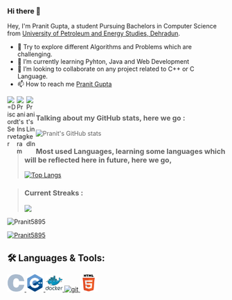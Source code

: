 ### Hi there 👋

Hey, I'm Pranit Gupta, a student Pursuing Bachelors in Computer Science from [University of Petroleum and Energy Studies, Dehradun](https://www.upes.ac.in/).<br>

- 🔭 Try to explore different Algorithms and Problems which are challenging. 
- 🌱 I’m currently learning Pyhton, Java and Web Development 
- 👯 I’m looking to collaborate on any project related to C++ or C Language. 
- 📫 How to reach me [Pranit Gupta](https://www.linkedin.com/in/pranit-gupta-803233190/)<br>
<a href="https://discord.gg/jWK7Vnk%22%3E">
  <img align="left" alt="=Discord Server" width="22px" src="https://cdn.jsdelivr.net/npm/simple-icons@v3/icons/discord.svg" />
</a>
<a href="https://www.instagram.com/pranit0401/%22%3E">
  <img align="left" alt="Pranit's Instagram" width="22px" src="https://cdn.jsdelivr.net/npm/simple-icons@v3/icons/instagram.svg" />
</a>
<a href="https://www.linkedin.com/in/pranit-gupta-803233190/%22%3E">
  <img align="left" alt="Pranit's LinkedIn" width="22px" src="https://cdn.jsdelivr.net/npm/simple-icons@v3/icons/linkedin.svg" />
</a><br>

><h3 align="left">Talking about my GitHub stats, here we go : </h3>
>
>![Pranit's GitHub stats](https://github-readme-stats.vercel.app/api?username=Pranit5895&theme=midnight-purple&show_icons=true) 

><h3 align="left">Most used Languages, learning some languages which will be reflected here in future, here we go, </h3>
>
>[![Top Langs](https://github-readme-stats.vercel.app/api/top-langs/?username=Pranit5895&theme=midnight-purple&layout=compact)](https://github.com/Pranit5895/github-readme-stats)

><h3 align="left">Current Streaks : </h3>
>
><p><img align="center" src="https://github-readme-streak-stats.herokuapp.com/?user=Pranit5895&theme=midnight-purple" /></p>


<p align="left"> <img src="https://komarev.com/ghpvc/?username=Pranit5895&label=Profile%20views&color=0e75b6&style=flat" alt="Pranit5895" /> </p>
<p align="left"> <a href="https://github.com/ryo-ma/github-profile-trophy"><img src="https://github-profile-trophy.vercel.app/?username=Pranit5895" alt="Pranit5895" /></a> </p>


## 🛠️ **Languages & Tools:**

<p align="left"> <a href="https://www.cprogramming.com/" target="_blank"> <img src="https://raw.githubusercontent.com/devicons/devicon/master/icons/c/c-original.svg" alt="c" width="40" height="40"/> </a>  <a href="https://www.w3schools.com/cpp/" target="_blank"> <img src="https://raw.githubusercontent.com/devicons/devicon/master/icons/cplusplus/cplusplus-original.svg" alt="cplusplus" width="40" height="40"/> </a> <a href="https://www.docker.com/" target="_blank"> <img src="https://raw.githubusercontent.com/devicons/devicon/master/icons/docker/docker-original-wordmark.svg" alt="docker" width="40" height="40"/> </a> <a href="https://git-scm.com/" target="_blank"> <img src="https://www.vectorlogo.zone/logos/git-scm/git-scm-icon.svg" alt="git" width="40" height="40"/> </a> <a href="https://www.w3.org/html/" target="_blank"> <img src="https://raw.githubusercontent.com/devicons/devicon/master/icons/html5/html5-original-wordmark.svg" alt="html5" width="40" height="40"/> </a>
